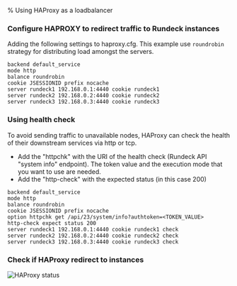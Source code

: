 % Using HAProxy as a loadbalancer

<!---
Original:
http://support.rundeck.com/customer/en/portal/articles/2894842-health-check-based-on-execution-mode-for-haproxy-lb
http://support.rundeck.com/customer/en/portal/articles/2894840-enable-cgi-script-on-jetty
--->

### Configure HAPROXY to redirect traffic to Rundeck instances

Adding the following settings to haproxy.cfg. 
This example use `roundrobin` strategy for distributing load amongst the servers.

```
backend default_service
mode http
balance roundrobin
cookie JSESSIONID prefix nocache
server rundeck1 192.168.0.1:4440 cookie rundeck1
server rundeck2 192.168.0.2:4440 cookie rundeck2
server rundeck3 192.168.0.3:4440 cookie rundeck3
```

### Using health check 

To avoid sending traffic to unavailable nodes, HAProxy can check the health of
their downstream services via http or tcp. 

* Add the "httpchk" with the URI of the health check (Rundeck API "system info" endpoint). 
  The token value and the execution mode that you want to use are needed.
* Add the "http-check" with the expected status (in this case 200)
 
```
backend default_service
mode http
balance roundrobin
cookie JSESSIONID prefix nocache
option httpchk get /api/23/system/info?authtoken=<TOKEN_VALUE>
http-check expect status 200
server rundeck1 192.168.0.1:4440 cookie rundeck1 check
server rundeck2 192.168.0.2:4440 cookie rundeck2 check
server rundeck3 192.168.0.3:4440 cookie rundeck3 check
```


### Check if HAProxy redirect to instances

![HAProxy status](../../../figures/haproxy-status.png)